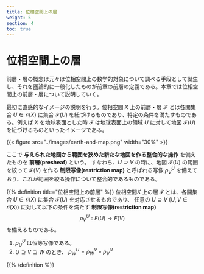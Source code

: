 ```yaml
---
title: 位相空間上の層
weight: 5
section: 4
toc: true
---
```


# 位相空間上の層

前層・層の概念は元々は位相空間上の数学的対象について調べる手段として誕生し、それを圏論的に一般化したものが前章の前層の定義である。本章では位相空間上の前層・層について説明していく。

最初に直感的なイメージの説明を行う。位相空間 $X$ 上の前層・層 $\mathcal{F}$ とは各開集合 $U\in\mathcal{O}(X)$ に集合 $\mathcal{F}(U)$ を紐づけるものであり、特定の条件を満たすものである。例えば $X$ を地球表面とした時 $\mathcal{F}$ は地球表面上の領域 $U$ に対して地図 $\mathcal{F}(U)$ を紐づけるものといったイメージである。

{{< figure src="../images/earth-and-map.png" width="30%" >}}

ここで **与えられた地図から範囲を狭めた新たな地図を作る整合的な操作** を備えたものを **前層(presheaf)** という。
すなわち、$U\supseteq V$ の時に、地図 $\mathcal{F}(U)$ の範囲を絞って $\mathcal{F}(V)$ を作る **制限写像(restriction map)** と呼ばれる写像 $\rho^U_V$ を備えており、これが範囲を絞る操作について整合的であるものである。

{{% definition title="位相空間上の前層" %}}
位相空間$X$ 上の層 $\mathcal{F}$ とは、各開集合 $U\in\mathcal{O}(X)$ に集合 $\mathcal{F}(U)$ を対応させるものであり、
任意の $U\supseteq V\ (U,V\in\mathcal{O}(X))$ に対して以下の条件を満たす **制限写像(restriction map)** 
$$ \rho^U_V: F(U)\rightarrow F(V) $$
を備えるものである。

1. $\rho^U_U$ は恒等写像である。
2. $U\supseteq V\supseteq W$ のとき、 $\rho^U_W = \rho^V_W\circ\rho^U_V$

{{% /definition %}}
